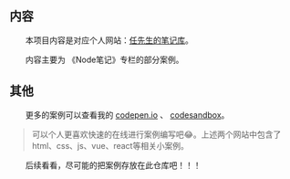 ## 内容

&emsp;&emsp;本项目内容是对应个人网站：[任先生的笔记库](note-taking.cn)。

&emsp;&emsp;内容主要为 《Node笔记》专栏的部分案例。

## 其他

&emsp;&emsp;更多的案例可以查看我的 [codepen.io](https://codepen.io/lencamo/pens/public) 、 [codesandbox](https://codesandbox.io/u/Lencamo)。

> 可以个人更喜欢快速的在线进行案例编写吧😂。上述两个网站中包含了 html、css、js、vue、react等相关小案例。

&emsp;&emsp;后续看看，尽可能的把案例存放在此仓库吧！！！
